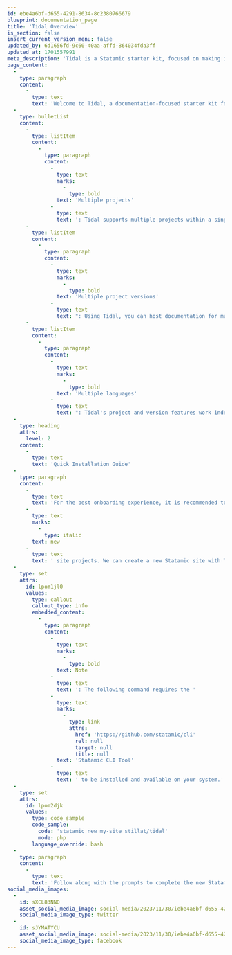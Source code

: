 ```yaml
---
id: ebe4a6bf-d655-4291-8634-8c2380766679
blueprint: documentation_page
title: 'Tidal Overview'
is_section: false
insert_current_version_menu: false
updated_by: 6d1656fd-9c60-40aa-affd-864034fda3ff
updated_at: 1701557991
meta_description: 'Tidal is a Statamic starter kit, focused on making it simpler to manage documentation for multiple projects and their different versions.'
page_content:
  -
    type: paragraph
    content:
      -
        type: text
        text: 'Welcome to Tidal, a documentation-focused starter kit for Statamic. Tidal provides a number of unique features to help developers quickly create and manage documentation sites for their projects:'
  -
    type: bulletList
    content:
      -
        type: listItem
        content:
          -
            type: paragraph
            content:
              -
                type: text
                marks:
                  -
                    type: bold
                text: 'Multiple projects'
              -
                type: text
                text: ': Tidal supports multiple projects within a single site, making them easier to manage.'
      -
        type: listItem
        content:
          -
            type: paragraph
            content:
              -
                type: text
                marks:
                  -
                    type: bold
                text: 'Multiple project versions'
              -
                type: text
                text: ": Using Tidal, you can host documentation for multiple versions of a single project. Each version's documentation is managed separately, simplifying the documentation writing process."
      -
        type: listItem
        content:
          -
            type: paragraph
            content:
              -
                type: text
                marks:
                  -
                    type: bold
                text: 'Multiple languages'
              -
                type: text
                text: ": Tidal's project and version features work independently of Statamic's multi-site feature. Because of this, we can host multiple projects, each with multiple versions, all localized into multiple languages from a single Statamic instance."
  -
    type: heading
    attrs:
      level: 2
    content:
      -
        type: text
        text: 'Quick Installation Guide'
  -
    type: paragraph
    content:
      -
        type: text
        text: 'For the best onboarding experience, it is recommended to use Tidal in '
      -
        type: text
        marks:
          -
            type: italic
        text: new
      -
        type: text
        text: ' site projects. We can create a new Statamic site with Tidal by running the following command:'
  -
    type: set
    attrs:
      id: lpom1jl0
      values:
        type: callout
        callout_type: info
        embedded_content:
          -
            type: paragraph
            content:
              -
                type: text
                marks:
                  -
                    type: bold
                text: Note
              -
                type: text
                text: ': The following command requires the '
              -
                type: text
                marks:
                  -
                    type: link
                    attrs:
                      href: 'https://github.com/statamic/cli'
                      rel: null
                      target: null
                      title: null
                text: 'Statamic CLI Tool'
              -
                type: text
                text: ' to be installed and available on your system.'
  -
    type: set
    attrs:
      id: lpom2djk
      values:
        type: code_sample
        code_sample:
          code: 'statamic new my-site stillat/tidal'
          mode: php
        language_override: bash
  -
    type: paragraph
    content:
      -
        type: text
        text: 'Follow along with the prompts to complete the new Statamic site installation.'
social_media_images:
  -
    id: sXCL83NNQ
    asset_social_media_image: social-media/2023/11/30/iebe4a6bf-d655-4291-8634-8c2380766679-twitter.png
    social_media_image_type: twitter
  -
    id: sJYMATYCU
    asset_social_media_image: social-media/2023/11/30/iebe4a6bf-d655-4291-8634-8c2380766679-facebook.png
    social_media_image_type: facebook
---
```

